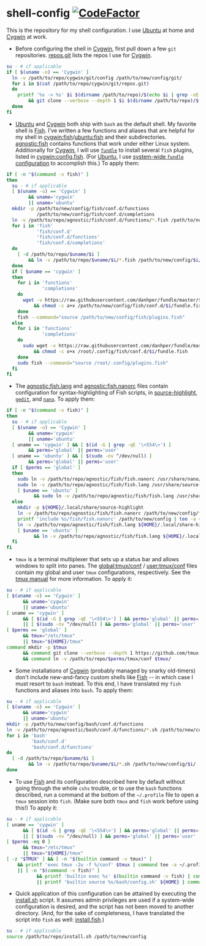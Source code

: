 # shell-config [![CodeFactor](https://www.codefactor.io/repository/github/hunter-richardson/shell-config/badge)](https://www.codefactor.io/repository/github/hunter-richardson/shell-config)
This is the repository for my shell configuration. I use [Ubuntu](https://ubuntu.com) at home and [Cygwin](https://cygwin.com) at work.
- Before configuring the shell in [Cygwin](https://cygwin.com), first pull down a few `git` repositories. [repos.git](cygwin/git/repos.git) lists the repos I use for [Cygwin](https://cygwin.com).
```bash
su - # if applicable
if [ $(uname -o) == 'Cygwin' ]
  ln -v /path/to/repo/cygwin/git/config /path/to/new/config/git/
  for i in $(cat /path/to/repo/cygwin/git/repos.git)
  do
    printf '%s -> %s' $i $(dirname /path/to/repo)/$(echo $i | grep -oE '[^//]+$' | cut -d'.' -f1)
        && git clone --verbose --depth 1 $i $(dirname /path/to/repo)/$(echo $i | grep -oE '[^//]+$' | cut -d'.' -f1)
  done
fi
```
- [Ubuntu](https://ubuntu.com) and [Cygwin](https://cygwin.com) both ship with `bash` as the default shell. My favorite shell is [Fish](https://fishshell.com). I've written a few functions and aliases that are helpful for my shell in [cygwin:fish](cygwin/fish)/[ubuntu:fish](ubuntu/fish) and their subdirectories. [agnostic:fish](agnostic/fish/conf.d/functions) contains functions that work under either Linux system. Additionally for [Cygwin](https://cygwin.com), I will use [`fundle`](https://github.com/danhper/fundle) to install several `fish` plugins, listed in [cygwin:config.fish](cygwin/fish/plugins.fish). (For [Ubuntu](https://ubuntu.com), I use [system-wide `fundle` configuration](https://github.com/hunter-richardson/my-config/blob/master/root/.config/fish/plugins.fish) to accomplish this.) To apply them:
```bash
if [ -n "$(command -v fish)" ]
then
  su - # if applicable
  [ $(uname -o) == 'Cygwin' ]
        && uname='cygwin'
        || uname='ubuntu'
  mkdir -p /path/to/new/config/fish/conf.d/functions
           /path/to/new/config/fish/conf.d/completions
  ln -v /path/to/repo/agnostic/fish/conf.d/functions/*.fish /path/to/new/config/fish/conf.d/functions/
  for i in 'fish'
           'fish/conf.d'
           'fish/conf.d/functions'
           'fish/conf.d/completions'
  do
    [ -d /path/to/repo/$uname/$i ]
        && ln -v /path/to/repo/$uname/$i/*.fish /path/to/new/config/$i/
  done
  if [ $uname == 'cygwin' ]
  then
    for i in 'functions'
             'completions'
    do
      wget -v https://raw.githubusercontent.com/danhper/fundle/master/$i/fundle.fish -O /path/to/new/config/conf.d/$i/fundle.fish
          && chmod -c a+x /path/to/new/config/fish/conf.d/$i/fundle.fish
    done
    fish --command="source /path/to/new/config/fish/plugins.fish"
  else
    for i in 'functions'
             'completions'
    do
      sudo wget -v https://raw.githubusercontent.com/danhper/fundle/master/$i/fundle.fish -O /root/.config/conf.d/$i/fundle.fish
          && chmod -c o+x /root/.config/fish/conf.d/$i/fundle.fish
    done
    sudo fish --command="source /root/.config/plugins.fish"
  fi
fi
```
- The [agnostic:fish.lang](agnostic/fish/fish.lang) and [agnostic:fish.nanorc](agnostic/fish/fish.nanorc) files contain configuration for syntax-highlighting of Fish scripts, in [source-highlight](https://gnu.org/software/src-highlight), 
[`gedit`](https://wiki.gnome.org/Apps/Gedit), and [`nano`](https://nano-editor.org). To apply them:
```bash
if [ -n "$(command -v fish)" ]
then
  su - # if applicable
  [ $(uname -o) == 'Cygwin' ]
        && uname='cygwin'
        || uname='ubuntu'
  [ uname == 'cygwin' ] && [ $(id -G | grep -qE '\<554\>') ]
        && perms='global' || perms='user'
  [ uname == 'ubuntu' ] && [ $(sudo -nv ^/dev/null) ]
        && perms='global' || perms='user'
  if [ $perms == 'global' ]
  then
    sudo ln -v /path/to/repo/agnostic/fish/fish.nanorc /usr/share/nano/fish.nanorc
    sudo ln -v /path/to/repo/agnostic/fish/fish.lang /usr/share/source-highlight/
    [ $uname == 'ubuntu' ]
          && sudo ln -v /path/to/repo/agnostic/fish/fish.lang /usr/share/gtksourceview-3.0/language-specs/
  else
    mkdir -p ${HOME}/.local/share/source-highlight
    ln -v /path/to/repo/agnostic/fish/fish.nanorc /path/to/new/config/fish/fish.nanorc
    printf 'include %s/fish/fish.nanorc' /path/to/new/config | tee -a ~/.nanorc
    ln -v /path/to/repo/agnostic/fish/fish.lang ${HOME}/.local/share-highlight/
    [ $uname == 'ubuntu' ]
          && ln -v /path/to/repo/agnostic/fish/fish.lang ${HOME}/.local/share/gtksourceview-3.0/language-specs/
  fi
fi
```
- `tmux` is a terminal multiplexer that sets up a status bar and allows windows to split into panes. The [global:tmux/conf](global/tmux/conf) / [user:tmux/conf](user/tmux/conf) files contain my global and user `tmux` configurations, respectively. See the [tmux manual](https://man.openbsd.org/OpenBSD-current/man1/tmux.1) for more information. To apply it:
```bash
su - # if applicable
[ $(uname -o) == 'Cygwin' ]
      && uname='cygwin'
      || uname='ubuntu'
[ uname == 'cygwin' ]
      && [ $(id -G | grep -qE '\<554\>') ] && perms='global' || perms='user'
      || [ $(sudo -nv ^/dev/null) ] && perms='global' || perms='user'
[ $perms == 'global' ]
      && tmux="/etc/tmux"
      || tmux="${HOME}/tmux"
command mkdir -p $tmux
      && command git clone --verbose --depth 1 https://github.com/tmux-plugins/tpm $tmux/tpm
      && command ln -v /path/to/repo/$perms/tmux/conf $tmux/
```
- Some installations of [Cygwin](https://cygwin.com) (probably managed by snarky old-timers) don't include new-and-fancy custom shells like [Fish](https://fishshell.com) -- in which case I must resort to `bash` instead. To this end, I have translated my `fish` functions and aliases into `bash`. To apply them:
```bash
su - # if applicable
[ $(uname -o) == 'Cygwin' ]
      && uname='cygwin'
      || uname='ubuntu'
mkdir -p /path/to/new/config/bash/conf.d/functions
ln -v /path/to/repo/agnostic/bash/conf.d/functions/*.sh /path/to/new/config/bash/conf.d/functions/
for i in 'bash'
         'bash/conf.d'
         'bash/conf.d/functions'
do
  [ -d /path/to/repo/$uname/$i ]
        && ln -v /path/to/repo/$uname/$i/*.sh /path/to/new/config/$i/
done
```
- To use [Fish](https://fishshell.com) and its configuration described here by default without going through the whole `cshs` trouble, or to use the `bash` functions described, run a command at the bottom of the `~/.profile` file to open a `tmux` session into `fish`. (Make sure both `tmux` and `fish` work before using this!) To apply it:
```bash
su - # if applicable
[ uname == 'cygwin' ]
      && [ $(id -G | grep -qE '\<554\>') ] && perms='global' || perms='user'
      || [ $(sudo -nv ^/dev/null) ] && perms='global' || perms='user'
[ $perms -eq 0 ]
      && tmux="/etc/tmux"
      || tmux="${HOME}/tmux"
[ -z "$TMUX" ] && [ -n "$(builtin command -v tmux)" ]
    && printf 'exec tmux -2u -f %/conf' $tmux | command tee -a ~/.profile
    || [ -n "$(command -v fish)" ]
           && printf 'builtin exec %s' $(builtin command -v fish) | command tee -a ~/.profile
           || printf 'builtin source %s/bash/config.sh' ${HOME} | command tee -a ~/.profile
```
- Quick application of this configuration can be attained by executing the [install.sh](install.sh) script. It assumes admin privileges are used if a system-wide configuration is desired, and the script has not been moved to another directory. (And, for the sake of completeness, I have translated the script into `fish` as well:  [install.fish](install.fish).)
```bash
su - # if applicable
source /path/to/repo/install.sh /path/to/new/config
```
